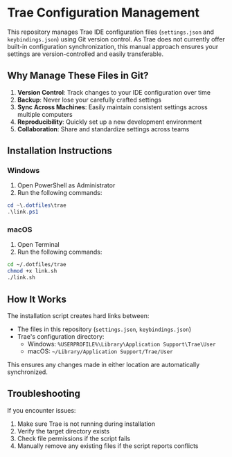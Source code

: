 # Trae Configuration Management

This repository manages Trae IDE configuration files (`settings.json` and `keybindings.json`) using Git version control. As Trae does not currently offer built-in configuration synchronization, this manual approach ensures your settings are version-controlled and easily transferable.

## Why Manage These Files in Git?

1. **Version Control**: Track changes to your IDE configuration over time
2. **Backup**: Never lose your carefully crafted settings
3. **Sync Across Machines**: Easily maintain consistent settings across multiple computers
4. **Reproducibility**: Quickly set up a new development environment
5. **Collaboration**: Share and standardize settings across teams

## Installation Instructions

### Windows

1. Open PowerShell as Administrator
2. Run the following commands:
```powershell
cd ~\.dotfiles\trae
.\link.ps1
```

### macOS

1. Open Terminal
2. Run the following commands:
```bash
cd ~/.dotfiles/trae
chmod +x link.sh
./link.sh
```

## How It Works

The installation script creates hard links between:
- The files in this repository (`settings.json`, `keybindings.json`)
- Trae's configuration directory:
  - Windows: `%USERPROFILE%\Library\Application Support\Trae\User`
  - macOS: `~/Library/Application Support/Trae/User`

This ensures any changes made in either location are automatically synchronized.

## Troubleshooting

If you encounter issues:
1. Make sure Trae is not running during installation
2. Verify the target directory exists
3. Check file permissions if the script fails
4. Manually remove any existing files if the script reports conflicts